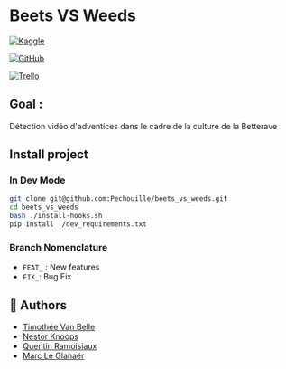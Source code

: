 # Beets VS Weeds

[![Kaggle](https://img.shields.io/badge/Kaggle-20BEFF?style=for-the-badge&logo=Kaggle&logoColor=white)](https://www.kaggle.com/datasets/amiranmkrtchyan/amiran)

[![GitHub](https://img.shields.io/badge/github-%23121011.svg?style=for-the-badge&logo=github&logoColor=white)](https://github.com/Pechouille/beets_vs_weeds)

[![Trello](https://img.shields.io/badge/Trello-%23026AA7.svg?style=for-the-badge&logo=Trello&logoColor=white)](https://trello.com/b/RtQOhuB8/beetsvsweeds)

## Goal :
Détection vidéo d'adventices dans le cadre de la culture de la Betterave

## Install project
### In Dev Mode
```bash
git clone git@github.com:Pechouille/beets_vs_weeds.git
cd beets_vs_weeds
bash ./install-hooks.sh
pip install ./dev_requirements.txt
```

### Branch Nomenclature
- `FEAT_` : New features
- `FIX_`: Bug Fix


## 🧠 Authors
- [Timothée Van Belle](https://github.com/TimVanBelle)
- [Nestor Knoops](https://github.com/Nestrow42)
- [Quentin Ramoisiaux](https://github.com/QuentinRam)
- [Marc Le Glanaër](https://github.com/Pechouille)
